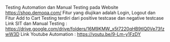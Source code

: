 Testing Automation dan Manual Testing pada Website https://shop.demoqa.com/
Fitur yang diujikan adalah Login, Logout dan Fitur Add to Cart 
Testing terdiri dari positive testcase dan negative testcase
Link SIT dan Manual Testing : https://drive.google.com/drive/folders/16M9KMW_x5t7220qHB9tlQ0Ve73fzwW3D
Link Youtube Automation : https://youtu.be/9-Lm-y1FzDY

